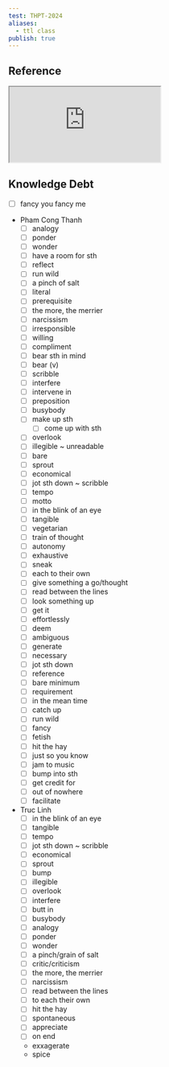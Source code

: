 ```yaml
---
test: THPT-2024
aliases:
  - ttl class
publish: true
---
```



## Reference

<iframe src="https://docs.google.com/viewer?url=https://pub-a6617bda9fbb496c9e31b3f3af0cb28d.r2.dev/Week%201%20-%20TLinh%20-%20Assignment%201.pdf&embedded=true"></iframe>

 
## Knowledge Debt

- [ ] fancy you fancy me

- Pham Cong Thanh
	- [ ] analogy
	- [ ] ponder
	- [ ] wonder
	- [ ] have a room for sth
	- [ ] reflect
	- [ ] run wild
	- [ ] a pinch of salt
	- [ ] literal
	- [ ] prerequisite
	- [ ] the more, the merrier
	- [ ] narcissism
	- [ ] irresponsible
	- [ ] willing
	- [ ] compliment
	- [ ] bear sth in mind
	- [ ] bear (v)
	- [ ] scribble
	- [ ] interfere
	- [ ] intervene in
	- [ ] preposition
	- [ ] busybody
	- [ ] make up sth
		- [ ] come up with sth
	- [ ] overlook
	- [ ] illegible ~ unreadable
	- [ ] bare
	- [ ] sprout
	- [ ] economical
	- [ ] jot sth down ~ scribble
	- [ ] tempo
	- [ ] motto
	- [ ] in the blink of an eye
	- [ ] tangible
	- [ ] vegetarian
	- [ ] train of thought
	- [ ] autonomy
	- [ ] exhaustive
	- [ ] sneak
	- [ ] each to their own
	- [ ] give something a go/thought
	- [ ] read between the lines
	- [ ] look something up
	- [ ] get it
	- [ ] effortlessly
	- [ ] deem
	- [ ] ambiguous
	- [ ] generate
	- [ ] necessary
	- [ ] jot sth down
	- [ ] reference
	- [ ] bare minimum
	- [ ] requirement
	- [ ] in the mean time
	- [ ] catch up
	- [ ] run wild
	- [ ] fancy
	- [ ] fetish
	- [ ] hit the hay
	- [ ] just so you know
	- [ ] jam to music
	- [ ] bump into sth
	- [ ] get credit for
	- [ ] out of nowhere
	- [ ] facilitate
	
- Truc Linh
	- [ ] in the blink of an eye
	- [ ] tangible
	- [ ] tempo
	- [ ] jot sth down ~ scribble
	- [ ] economical
	- [ ] sprout
	- [ ] bump
	- [ ] illegible
	- [ ] overlook
	- [ ] interfere
	- [ ] butt in
	- [ ] busybody
	- [ ] analogy
	- [ ] ponder
	- [ ] wonder
	- [ ] a pinch/grain of salt
	- [ ] critic/criticism
	- [ ] the more, the merrier
	- [ ] narcissism
	- [ ] read between the lines
	- [ ] to each their own
	- [ ] hit the hay
	- [ ] spontaneous
	- [ ] appreciate
	- [ ] on end
	- exxagerate
	- spice